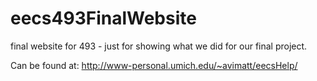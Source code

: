 # eecs493FinalWebsite
final website for 493 - just for showing what we did for our final project. 

Can be found at: http://www-personal.umich.edu/~avimatt/eecsHelp/
